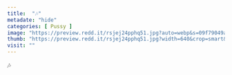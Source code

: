 ```yaml
---
title:  "🎶"
metadate: "hide"
categories: [ Pussy ]
image: "https://preview.redd.it/rsjej24pphq51.jpg?auto=webp&s=09f79049a8e81d44835e1fff025b387432ba5d98"
thumb: "https://preview.redd.it/rsjej24pphq51.jpg?width=640&crop=smart&auto=webp&s=07d45e48ab77d6175f643ed72b5dcbcdb4ff2442"
visit: ""
---
```

🎶
